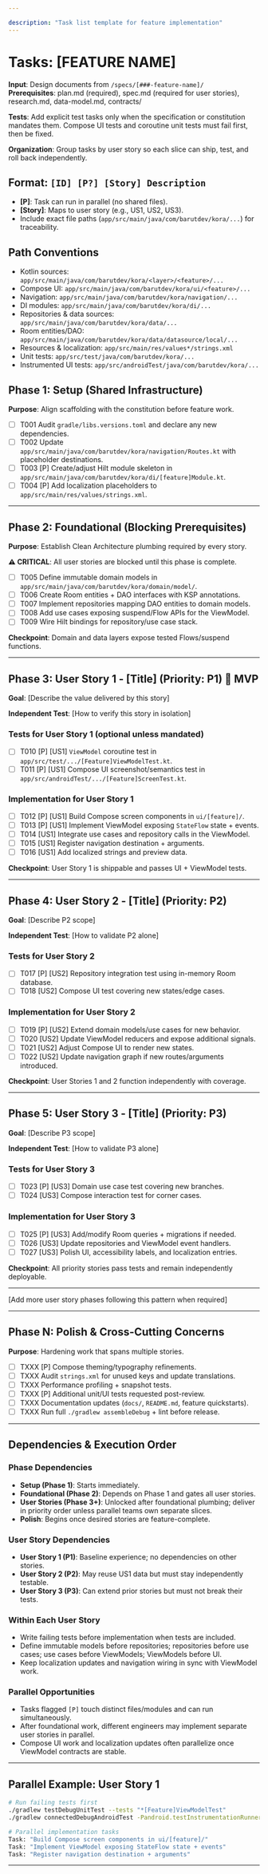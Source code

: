 ```yaml
---

description: "Task list template for feature implementation"
---
```


# Tasks: [FEATURE NAME]

**Input**: Design documents from `/specs/[###-feature-name]/`  
**Prerequisites**: plan.md (required), spec.md (required for user stories), research.md, data-model.md, contracts/

**Tests**: Add explicit test tasks only when the specification or constitution mandates them. Compose UI tests and coroutine unit tests must fail first, then be fixed.

**Organization**: Group tasks by user story so each slice can ship, test, and roll back independently.

## Format: `[ID] [P?] [Story] Description`

- **[P]**: Task can run in parallel (no shared files).
- **[Story]**: Maps to user story (e.g., US1, US2, US3).
- Include exact file paths (`app/src/main/java/com/barutdev/kora/...`) for traceability.

## Path Conventions

- Kotlin sources: `app/src/main/java/com/barutdev/kora/<layer>/<feature>/...`
- Compose UI: `app/src/main/java/com/barutdev/kora/ui/<feature>/...`
- Navigation: `app/src/main/java/com/barutdev/kora/navigation/...`
- DI modules: `app/src/main/java/com/barutdev/kora/di/...`
- Repositories & data sources: `app/src/main/java/com/barutdev/kora/data/...`
- Room entities/DAO: `app/src/main/java/com/barutdev/kora/data/datasource/local/...`
- Resources & localization: `app/src/main/res/values*/strings.xml`
- Unit tests: `app/src/test/java/com/barutdev/kora/...`
- Instrumented UI tests: `app/src/androidTest/java/com/barutdev/kora/...`

<!-- 
  ============================================================================
  IMPORTANT: The tasks below are SAMPLE TASKS. `/speckit.tasks` MUST replace
  them with real tasks derived from the plan/spec/data-model/contracts.
  ============================================================================
-->

## Phase 1: Setup (Shared Infrastructure)

**Purpose**: Align scaffolding with the constitution before feature work.

- [ ] T001 Audit `gradle/libs.versions.toml` and declare any new dependencies.
- [ ] T002 Update `app/src/main/java/com/barutdev/kora/navigation/Routes.kt` with placeholder destinations.
- [ ] T003 [P] Create/adjust Hilt module skeleton in `app/src/main/java/com/barutdev/kora/di/[feature]Module.kt`.
- [ ] T004 [P] Add localization placeholders to `app/src/main/res/values/strings.xml`.

---

## Phase 2: Foundational (Blocking Prerequisites)

**Purpose**: Establish Clean Architecture plumbing required by every story.

**⚠️ CRITICAL**: All user stories are blocked until this phase is complete.

- [ ] T005 Define immutable domain models in `app/src/main/java/com/barutdev/kora/domain/model/`.
- [ ] T006 Create Room entities + DAO interfaces with KSP annotations.
- [ ] T007 Implement repositories mapping DAO entities to domain models.
- [ ] T008 Add use cases exposing suspend/Flow APIs for the ViewModel.
- [ ] T009 Wire Hilt bindings for repository/use case stack.

**Checkpoint**: Domain and data layers expose tested Flows/suspend functions.

---

## Phase 3: User Story 1 - [Title] (Priority: P1) 🎯 MVP

**Goal**: [Describe the value delivered by this story]

**Independent Test**: [How to verify this story in isolation]

### Tests for User Story 1 (optional unless mandated)

- [ ] T010 [P] [US1] `ViewModel` coroutine test in `app/src/test/.../[Feature]ViewModelTest.kt`.
- [ ] T011 [P] [US1] Compose UI screenshot/semantics test in `app/src/androidTest/.../[Feature]ScreenTest.kt`.

### Implementation for User Story 1

- [ ] T012 [P] [US1] Build Compose screen components in `ui/[feature]/`.
- [ ] T013 [P] [US1] Implement ViewModel exposing `StateFlow` state + events.
- [ ] T014 [US1] Integrate use cases and repository calls in the ViewModel.
- [ ] T015 [US1] Register navigation destination + arguments.
- [ ] T016 [US1] Add localized strings and preview data.

**Checkpoint**: User Story 1 is shippable and passes UI + ViewModel tests.

---

## Phase 4: User Story 2 - [Title] (Priority: P2)

**Goal**: [Describe P2 scope]

**Independent Test**: [How to validate P2 alone]

### Tests for User Story 2

- [ ] T017 [P] [US2] Repository integration test using in-memory Room database.
- [ ] T018 [US2] Compose UI test covering new states/edge cases.

### Implementation for User Story 2

- [ ] T019 [P] [US2] Extend domain models/use cases for new behavior.
- [ ] T020 [US2] Update ViewModel reducers and expose additional signals.
- [ ] T021 [US2] Adjust Compose UI to render new states.
- [ ] T022 [US2] Update navigation graph if new routes/arguments introduced.

**Checkpoint**: User Stories 1 and 2 function independently with coverage.

---

## Phase 5: User Story 3 - [Title] (Priority: P3)

**Goal**: [Describe P3 scope]

**Independent Test**: [How to validate P3 alone]

### Tests for User Story 3

- [ ] T023 [P] [US3] Domain use case test covering new branches.
- [ ] T024 [US3] Compose interaction test for corner cases.

### Implementation for User Story 3

- [ ] T025 [P] [US3] Add/modify Room queries + migrations if needed.
- [ ] T026 [US3] Update repositories and ViewModel event handlers.
- [ ] T027 [US3] Polish UI, accessibility labels, and localization entries.

**Checkpoint**: All priority stories pass tests and remain independently deployable.

---

[Add more user story phases following this pattern when required]

---

## Phase N: Polish & Cross-Cutting Concerns

**Purpose**: Hardening work that spans multiple stories.

- [ ] TXXX [P] Compose theming/typography refinements.
- [ ] TXXX Audit `strings.xml` for unused keys and update translations.
- [ ] TXXX Performance profiling + snapshot tests.
- [ ] TXXX [P] Additional unit/UI tests requested post-review.
- [ ] TXXX Documentation updates (`docs/`, `README.md`, feature quickstarts).
- [ ] TXXX Run full `./gradlew assembleDebug` + lint before release.

---

## Dependencies & Execution Order

### Phase Dependencies

- **Setup (Phase 1)**: Starts immediately.
- **Foundational (Phase 2)**: Depends on Phase 1 and gates all user stories.
- **User Stories (Phase 3+)**: Unlocked after foundational plumbing; deliver in priority order unless parallel teams own separate slices.
- **Polish**: Begins once desired stories are feature-complete.

### User Story Dependencies

- **User Story 1 (P1)**: Baseline experience; no dependencies on other stories.
- **User Story 2 (P2)**: May reuse US1 data but must stay independently testable.
- **User Story 3 (P3)**: Can extend prior stories but must not break their tests.

### Within Each User Story

- Write failing tests before implementation when tests are included.
- Define immutable models before repositories; repositories before use cases; use cases before ViewModels; ViewModels before UI.
- Keep localization updates and navigation wiring in sync with ViewModel work.

### Parallel Opportunities

- Tasks flagged `[P]` touch distinct files/modules and can run simultaneously.
- After foundational work, different engineers may implement separate user stories in parallel.
- Compose UI work and localization updates often parallelize once ViewModel contracts are stable.

---

## Parallel Example: User Story 1

```bash
# Run failing tests first
./gradlew testDebugUnitTest --tests "*[Feature]ViewModelTest"
./gradlew connectedDebugAndroidTest -Pandroid.testInstrumentationRunnerArguments.class=com.barutdev.kora.[Feature]ScreenTest

# Parallel implementation tasks
Task: "Build Compose screen components in ui/[feature]/"
Task: "Implement ViewModel exposing StateFlow state + events"
Task: "Register navigation destination + arguments"
```

---
